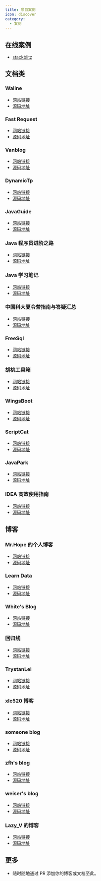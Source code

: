```yaml
---
title: 项目案例
icon: discover
category:
  - 案例
---
```


## 在线案例

- [stackblitz](https://stackblitz.com/fork/vuepress-theme-hope)

## 文档类

### Waline

- [网站链接][waline]
- [源码地址](https://github.com/walinejs/waline)

### Fast Request

- [网站链接][fast-request]
- [源码地址](https://github.com/dromara/fast-request)

### Vanblog

- [网站链接][van-blog]
- [源码地址](https://github.com/Mereithhh/vanblog/tree/master/docs)

### DynamicTp

- [网站链接][dynamic-tp]
- [源码地址](https://github.com/dromara/dynamic-tp/tree/master/docs)

### JavaGuide

- [网站链接][java-guide]
- [源码地址](https://github.com/Snailclimb/JavaGuide)

### Java 程序员进阶之路

- [网站链接][to-be-better-javaer]
- [源码地址](https://github.com/itwanger/toBeBetterJavaer)

### Java 学习笔记

- [网站链接][java-note]
- [源码地址](https://github.com/zszdevelop/java-study-gitbook)

### 中国科大夏令营指南与答疑汇总

- [网站链接][ustc]
- [源码地址](https://github.com/666hsy/USTC-Summer-Camp-Guide)

### FreeSql

- [网站链接](https://freesql.net/)
- [源码地址](https://github.com/dotnetcore/FreeSql/tree/master/docs)

### 胡桃工具箱

- [网站链接][hutao]
- [源码地址](https://github.com/DGP-Studio/Snap.Hutao)

### WingsBoot

- [网站链接][wings-boot]
- [源码地址](https://github.com/trydofor/pro.fessional.wings)

### ScriptCat

- [网站链接](https://docs.scriptcat.org/)
- [源码地址](https://github.com/scriptscat/scriptcat.org)

### JavaPark

- [网站链接](https://cunyu1943.site/JavaPark/)
- [源码地址](https://github.com/cunyu1943/JavaPark)

### IDEA 高效使用指南

- [网站链接](https://idea.javaguide.cn/)
- [源码地址](https://github.com/CodingDocs/awesome-idea)

## 博客

### Mr.Hope 的个人博客

- [网站链接][mrhope]
- [源码地址](https://github.com/Mister-Hope/Mister-Hope.github.io)

### Learn Data

- [网站链接][learn-data]
- [源码地址](https://github.com/rockbenben/LearnData)

### White's Blog

- [网站链接][white-blog]
- [源码地址](https://github.com/whiteChen233/whitechen233.github.io)

### 回归线

- [网站链接][return-line]
- [源码地址](https://github.com/Nemo1166/aneot)

### TrystanLei

- [网站链接][trystan-lei]
- [源码地址](https://github.com/timpcfan/timpcfan.github.io)

### xlc520 博客

- [网站链接](https://blog.ciberviler.top/)
- [源码地址](https://github.com/xlc520/xlc520.github.io)

### someone blog

- [网站链接](https://weigao.cc)
- [源码地址](https://github.com/chenweigao/blogv2)

### zfh's blog

- [网站链接](https://zfhblog.top)
- [源码地址](https://github.com/zhangfanhang/zfhblog)

### weiser's blog

- [网站链接][weiser-blog]
- [源码地址](https://github.com/xwzbupt/personal-site)

### Lazy_V 的博客

- [网站链接][lazyv-blog]
- [源码地址](https://github.com/zzxzzk115/blog)

## 更多

- 随时随地通过 PR 添加你的博客或文档至此。

[fast-request]: https://dromara.org/fast-request/
[van-blog]: https://vanblog.mereith.com/
[waline]: https://waline.js.org
[java-guide]: https://javaguide.cn/
[to-be-better-javaer]: https://tobebetterjavaer.com/
[mrhope]: https://mrhope.site
[ustc]: https://ustc.gleamoe.com/
[return-line]: https://aneot.terrach.net/
[java-note]: http://java.isture.com/
[trystan-lei]: https://timpcfan.site/
[white-blog]: https://whitechen233.github.io/
[learn-data]: https://newzone.top/
[hutao]: https://hut.ao/
[wings-boot]: https://wings.fessional.pro/
[dynamic-tp]: https://dynamictp.cn/
[weiser-blog]: https://weiser.fun/
[lazyv-blog]: https://zzxzzk115.github.io/blog/
